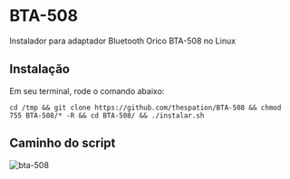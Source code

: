 # BTA-508
Instalador para adaptador Bluetooth Orico BTA-508 no Linux


## Instalação

Em seu terminal, rode o comando abaixo:

```
cd /tmp && git clone https://github.com/thespation/BTA-508 && chmod 755 BTA-508/* -R && cd BTA-508/ && ./instalar.sh
```
## Caminho do script
![bta-508](https://user-images.githubusercontent.com/84329097/187513507-182ec374-6f59-4d29-abec-e7420c2dd980.png)
